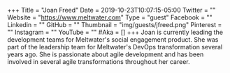 +++
Title = "Joan Freed"
Date = 2019-10-23T10:07:15-05:00
Twitter = ""
Website = "https://www.meltwater.com"
Type = "guest"
Facebook = ""
Linkedin = ""
GitHub = ""
Thumbnail = "img/guests/jfreed.png"
Pinterest = ""
Instagram = ""
YouTube = ""
#Aka = []
+++
Joan is currently leading the development teams for Meltwater's social engagement product.  She was part of the leadership team for Meltwater's DevOps transformation several years ago.  She is passionate about agile development and has been involved in several agile transformations throughout her career.